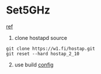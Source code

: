 # Set5GHz

[ref](https://tildearrow.org/?p=post&month=7&year=2022&item=lar)

1. clone hostapd source

```
git clone https://w1.fi/hostap.git
git reset --hard hostap_2_10
```

2. use build [config](.config)


